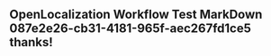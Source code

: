 <properties
ms.topic="hero-topic"
ms.test1="hero-topic"
ms.test2="test"/>

## OpenLocalization Workflow Test MarkDown 087e2e26-cb31-4181-965f-aec267fd1ce5 thanks!
